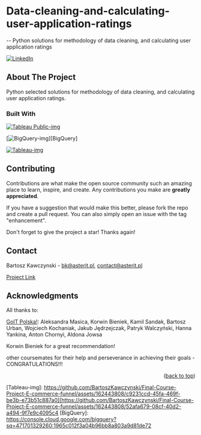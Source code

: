 # Data-cleaning-and-calculating-user-application-ratings
-- Python solutions for methodology of data cleaning, and calculating user application ratings
<a name="readme-top"></a>

[![LinkedIn][linkedin-shield]][linkedin-url]


## About The Project

<!-- [![Product Name Screen Shot][product-screenshot]](https://example.com) -->

Python selected solutions for methodology of data cleaning, and calculating user application ratings.


### Built With

[![Tableau Public-img](https://github.com/BartoszKawczynski/Final-Course-Project-E-commerce-funnel/assets/162443808/9a26557b-c8be-44ba-b822-0f11047860aa)][Tableau Public]

[![BigQuery-img](https://github.com/BartoszKawczynski/Final-Course-Project-E-commerce-funnel/assets/162443808/5f51b514-1515-4d37-b2a3-a5f610f4f35d)][BigQuery]

[![Tableau-img](https://github.com/BartoszKawczynski/Final-Course-Project-E-commerce-funnel/assets/162443808/b018d77a-ca62-4156-8c38-7f2f479b4381)][Tableau Public]


## Contributing

Contributions are what make the open source community such an amazing place to learn, inspire, and create. Any contributions you make are **greatly appreciated**.

If you have a suggestion that would make this better, please fork the repo and create a pull request. You can also simply open an issue with the tag "enhancement".

Don't forget to give the project a star! Thanks again!

## Contact

Bartosz Kawczynski - bk@asterit.pl, contact@asterit.pl

[Project Link]


## Acknowledgments

All thanks to:

[GoIT Polska!]:
Aleksandra Masica,
Korwin Bieniek,
Kamil Sandak,
Bartosz Urban,
Wojciech Kochaniak,
Jakub Jędrzejczak,
Patryk Walczyński,
Hanna Yankina,
Anton Chornyi,
Aldona Jowsa

Korwin Bieniek for a great recommendation!

other coursemates for their help and perseverance in achieving their goals - CONGRATULATIONS!!!

<p align="right">(<a href="#readme-top">back to top</a>)</p>

[linkedin-shield]: https://img.shields.io/badge/-LinkedIn-black.svg?style=for-the-badge&logo=linkedin&colorB=555
[linkedin-url]: https://www.linkedin.com/in/bartosz-kawczy%C5%84ski-667770252/
<!-- [product-screenshot]: images/screenshot.png -->
[DBeaver]: https://dbeaver.io/
[DBeaver-img]: https://upload.wikimedia.org/wikipedia/commons/b/b5/DBeaver_logo.svg/
[Tableau Public]: https://public.tableau.com/app/profile/bartosz.kawczy.ski/viz/1_PGoIT_BK02_05_2024/Dashboard?publish=yes/
[Project Link]: https://github.com/BartoszKawczynski/Final-Course-Project-E-commerce-funnel/tree/main/
[GoIT Polska!]: https://goit.global/pl/
[Tableau-img]: https://github.com/BartoszKawczynski/Final-Course-Project-E-commerce-funnel/assets/162443808/c9231ccd-45fa-469f-be3b-e73b51c887a0](https://github.com/BartoszKawczynski/Final-Course-Project-E-commerce-funnel/assets/162443808/52afa679-08cf-40d2-a494-9f7e9c4095c4
[BigQuery]: https://console.cloud.google.com/bigquery?sq=471701329260:1965c012f3a04b96bb8a803a9d81de72

